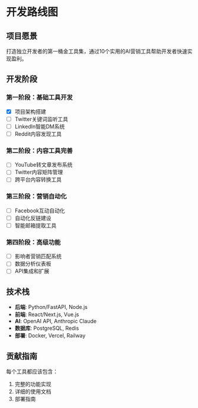 # 开发路线图

## 项目愿景
打造独立开发者的第一桶金工具集，通过10个实用的AI营销工具帮助开发者快速实现盈利。

## 开发阶段

### 第一阶段：基础工具开发
- [x] 项目架构搭建
- [ ] Twitter关键词监听工具
- [ ] LinkedIn智能DM系统
- [ ] Reddit内容发现工具

### 第二阶段：内容工具完善
- [ ] YouTube转文章发布系统
- [ ] Twitter内容矩阵管理
- [ ] 跨平台内容转换工具

### 第三阶段：营销自动化 
- [ ] Facebook互动自动化
- [ ] 自动化反链建设
- [ ] 智能邮箱提取工具

### 第四阶段：高级功能
- [ ] 影响者营销匹配系统
- [ ] 数据分析仪表板
- [ ] API集成和扩展

## 技术栈
- **后端**: Python/FastAPI, Node.js
- **前端**: React/Next.js, Vue.js
- **AI**: OpenAI API, Anthropic Claude
- **数据库**: PostgreSQL, Redis
- **部署**: Docker, Vercel, Railway

## 贡献指南
每个工具都应该包含：
1. 完整的功能实现
2. 详细的使用文档
3. 部署指南

